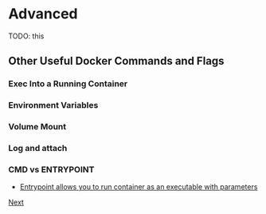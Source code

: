 # Advanced
TODO: this
## Other Useful Docker Commands and Flags

### Exec Into a Running Container

### Environment Variables 

### Volume Mount

### Log and attach

### CMD vs ENTRYPOINT 
*  [Entrypoint allows you to run container as an executable with parameters](https://goinbigdata.com/docker-run-vs-cmd-vs-entrypoint/)

[Next](orchestrators.md)
